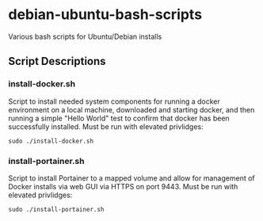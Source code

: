 # debian-ubuntu-bash-scripts
Various bash scripts for Ubuntu/Debian installs

## Script Descriptions
### install-docker.sh
Script to install needed system components for running a docker environment on a local machine, downloaded and starting docker, and then running a simple "Hello World" test to confirm that docker has been successfully installed.  Must be run with elevated privlidges:
```
sudo ./install-docker.sh
```
### install-portainer.sh
Script to install Portainer to a mapped volume and allow for management of Docker installs via web GUI via HTTPS on port 9443. Must be run with elevated privlidges:
```
sudo ./install-portainer.sh
```
